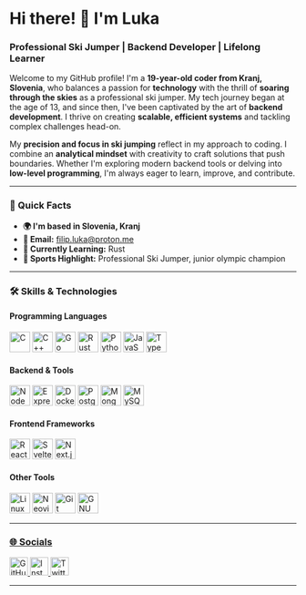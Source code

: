 # Hi there! 👋 I'm Luka
### Professional Ski Jumper | Backend Developer | Lifelong Learner

Welcome to my GitHub profile! I'm a **19-year-old coder from Kranj, Slovenia**, who balances a passion for **technology** with the thrill of **soaring through the skies** as a professional ski jumper. My tech journey began at the age of 13, and since then, I've been captivated by the art of **backend development**. I thrive on creating **scalable, efficient systems** and tackling complex challenges head-on.

My **precision and focus in ski jumping** reflect in my approach to coding. I combine an **analytical mindset** with creativity to craft solutions that push boundaries. Whether I'm exploring modern backend tools or delving into **low-level programming**, I'm always eager to learn, improve, and contribute.

---

### 🌟 Quick Facts
- **🌍 I'm based in Slovenia, Kranj**
- **📧 Email:** [filip.luka@proton.me](mailto:filip.luka@proton.me)
- **🧠 Currently Learning:** Rust
- **🏅 Sports Highlight:** Professional Ski Jumper, junior olympic champion

---

### 🛠️ Skills & Technologies
#### **Programming Languages**
<p align="left">
  <img src="https://raw.githubusercontent.com/danielcranney/readme-generator/main/public/icons/skills/c-colored.svg" width="36" alt="C" />
  <img src="https://raw.githubusercontent.com/danielcranney/readme-generator/main/public/icons/skills/cplusplus-colored.svg" width="36" alt="C++" />
  <img src="https://raw.githubusercontent.com/danielcranney/readme-generator/main/public/icons/skills/go-colored.svg" width="36" alt="Go" />
  <img src="https://raw.githubusercontent.com/danielcranney/readme-generator/main/public/icons/skills/rust-colored.svg" width="36" alt="Rust" />
  <img src="https://raw.githubusercontent.com/danielcranney/readme-generator/main/public/icons/skills/python-colored.svg" width="36" alt="Python" />
  <img src="https://raw.githubusercontent.com/danielcranney/readme-generator/main/public/icons/skills/javascript-colored.svg" width="36" alt="JavaScript" />
  <img src="https://raw.githubusercontent.com/danielcranney/readme-generator/main/public/icons/skills/typescript-colored.svg" width="36" alt="TypeScript" />
</p>

#### **Backend & Tools**
<p align="left">
  <img src="https://raw.githubusercontent.com/danielcranney/readme-generator/main/public/icons/skills/nodejs-colored.svg" width="36" alt="NodeJS" />
  <img src="https://raw.githubusercontent.com/danielcranney/readme-generator/main/public/icons/skills/express-colored.svg" width="36" alt="Express" />
  <img src="https://raw.githubusercontent.com/danielcranney/readme-generator/main/public/icons/skills/docker-colored.svg" width="36" alt="Docker" />
  <img src="https://raw.githubusercontent.com/danielcranney/readme-generator/main/public/icons/skills/postgresql-colored.svg" width="36" alt="PostgreSQL" />
  <img src="https://raw.githubusercontent.com/danielcranney/readme-generator/main/public/icons/skills/mongodb-colored.svg" width="36" alt="MongoDB" />
  <img src="https://raw.githubusercontent.com/danielcranney/readme-generator/main/public/icons/skills/mysql-colored.svg" width="36" alt="MySQL" />
</p>

#### **Frontend Frameworks**
<p align="left">
  <img src="https://raw.githubusercontent.com/danielcranney/readme-generator/main/public/icons/skills/react-colored.svg" width="36" alt="React" />
  <img src="https://raw.githubusercontent.com/danielcranney/readme-generator/main/public/icons/skills/svelte-colored.svg" width="36" alt="Svelte" />
  <img src="https://raw.githubusercontent.com/danielcranney/readme-generator/main/public/icons/skills/nextjs-colored.svg" width="36" alt="Next.js" />
</p>

#### **Other Tools**
<p align="left">
  <img src="https://raw.githubusercontent.com/danielcranney/readme-generator/main/public/icons/skills/linux-colored.svg" width="36" alt="Linux" />
  <img src="https://raw.githubusercontent.com/danielcranney/readme-generator/main/public/icons/skills/neovim.svg" width="36" alt="Neovim" />
  <img src="https://raw.githubusercontent.com/danielcranney/readme-generator/main/public/icons/skills/git-colored.svg" width="36" alt="Git" />
  <a href="https://www.gnu.org/software/bash/" target="_blank" rel="noreferrer"><img src="https://raw.githubusercontent.com/danielcranney/readme-generator/main/public/icons/skills/gnubash.svg" width="36" height="36" alt="GNU Bash" />
</p>

---

### 🌐 Socials
<p align="left">
  <a href="https://www.github.com/lukafilipdev" target="_blank" rel="noreferrer">
    <img src="https://raw.githubusercontent.com/danielcranney/readme-generator/main/public/icons/socials/github.svg" width="32" alt="GitHub" />
  </a>
  <a href="http://www.instagram.com/lukafilip05" target="_blank" rel="noreferrer">
    <img src="https://raw.githubusercontent.com/danielcranney/readme-generator/main/public/icons/socials/instagram.svg" width="32" alt="Instagram" />
  </a>
  <a href="https://www.x.com/lukafilip_" target="_blank" rel="noreferrer">
    <img src="https://raw.githubusercontent.com/danielcranney/readme-generator/main/public/icons/socials/twitter.svg" width="32" alt="Twitter" />
  </a>
</p>

---


            
<!--
**lukafilipdev/lukafilipdev** is a ✨ _special_ ✨ repository because its `README.md` (this file) appears on your GitHub profile.

Here are some ideas to get you started:

- 🔭 I’m currently working on ...
- 🌱 I’m currently learning ...
- 👯 I’m looking to collaborate on ...
- 🤔 I’m looking for help with ...
- 💬 Ask me about ...
- 📫 How to reach me: ...
- 😄 Pronouns: ...
- ⚡ Fun fact: ...
-->
